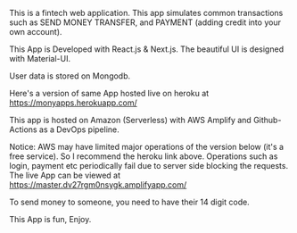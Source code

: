 This is a fintech web application. This app simulates common transactions such as SEND MONEY
TRANSFER, and PAYMENT (adding credit into your own account).

This App is Developed with React.js & Next.js. 
The beautiful UI is designed with Material-UI.

User data is stored on Mongodb.

Here's a version of same App hosted live on heroku at https://monyapps.herokuapp.com/

This app is hosted on Amazon (Serverless) with AWS Amplify and Github-Actions as a DevOps pipeline.

Notice: AWS may have limited major operations of the version below (it's a free service). 
So I recommend the heroku link above. Operations such as login, payment etc periodically fail due to server side blocking the requests.
The live App can be viewed at https://master.dv27rgm0nsygk.amplifyapp.com/

To send money to someone, you need to have their 14 digit code.

This App is fun, Enjoy.
